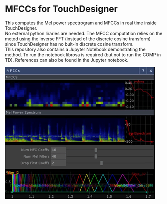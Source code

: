 # MFCCs for TouchDesigner
This computes the Mel power spectrogram and MFCCs in real time inside TouchDesigner.    
No external python liraries are needed.
The MFCC computation relies on the metod using the inverse FFT (instead of the discrete cosine transform) since TouchDesigner has no bult-in discrete cosine transform.    
This repository also contains a Jupyter Notebook demonstrating the method. To run the notebook librosa is required (but not to run the COMP in TD).
References can also be found in the Jupyter notebook.


![mfccs](img/mfcc.gif)
